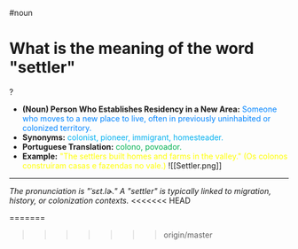 #noun

# What is the meaning of the word "settler"
?
* **(Noun) Person Who Establishes Residency in a New Area:** <span style="color:rgb(0, 132, 255)">Someone who moves to a new place to live, often in previously uninhabited or colonized territory.</span>
* **Synonyms:** <span style="color:rgb(0, 176, 240)">colonist, pioneer, immigrant, homesteader.</span>
* **Portuguese Translation:** <span style="color:rgb(0, 176, 80)">colono, povoador.</span>
* **Example:** <span style="color:rgb(255, 255, 0)">"The settlers built homes and farms in the valley." (Os colonos construíram casas e fazendas no vale.)</span>
![[Settler.png]]
---
*The pronunciation is "ˈsɛt.lɚ." A "settler" is typically linked to migration, history, or colonization contexts.*
<<<<<<< HEAD

=======

>>>>>>> origin/master
<!--SR:!2025-06-19,4,270-->
